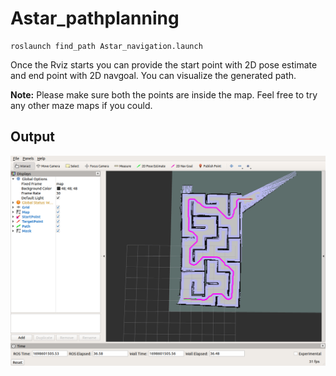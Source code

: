 # Astar_pathplanning

```
roslaunch find_path Astar_navigation.launch
```

Once the Rviz starts you can provide the start point with 2D pose estimate and end point with 2D navgoal. You can visualize the generated path.

**Note:** Please make sure both the points are inside the map.
Feel free to try any other maze maps if you could.

## Output
![Output](Astar.png)
